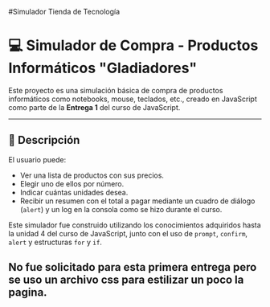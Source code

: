 
#Simulador Tienda de Tecnología

# 💻 Simulador de Compra - Productos Informáticos "Gladiadores"

Este proyecto es una simulación básica de compra de productos informáticos como notebooks, mouse, teclados, etc., creado en JavaScript como parte de la **Entrega 1** del curso de JavaScript.

---

## 🧾 Descripción

El usuario puede:
- Ver una lista de productos con sus precios.
- Elegir uno de ellos por número.
- Indicar cuántas unidades desea.
- Recibir un resumen con el total a pagar mediante un cuadro de diálogo (`alert`) y un log en la consola como se hizo durante el curso.

Este simulador fue construido utilizando los conocimientos adquiridos hasta la unidad 4 del curso de JavaScript, junto con el uso de `prompt`, `confirm`, `alert` y estructuras `for` y `if`.

No fue solicitado para esta primera entrega pero se uso un archivo css para estilizar un poco la pagina.  
---




